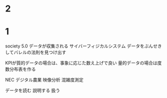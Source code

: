 # 2

# 1
society 5.0
データが収集される
サイバーフィジカルシステム
データをぶんせきしてバレルの法則を見つけ出す

KPIが質的データの場合は、事象に応じた数え上げで良い
量的データの場合は度数分布表を作る

NEC
デジタル農業
映像分析
混雑度測定

データを読む
説明する
扱う
